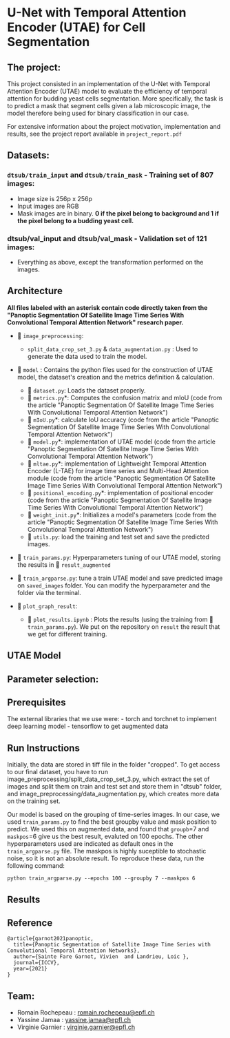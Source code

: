 # U-Net with Temporal Attention Encoder (UTAE) for Cell Segmentation

## The project:
This project consisted in an implementation of the U-Net with Temporal Attention Encoder (UTAE) model to evaluate the efficiency of temporal attention for budding yeast cells segmentation. More specifically, the task is to predict a mask that segment cells given a lab microscopic image, the model therefore being used for binary classification in our case.

For extensive information about the project motivation, implementation and results, see the project report available in `project_report.pdf`

## Datasets:

 ### `dtsub/train_input` and `dtsub/train_mask` - Training set of 807 images:
 - Image size is 256p x 256p
 - Input images are RGB
 - Mask images are in binary. **0 if the pixel belong to background and 1 if the pixel belong to a budding yeast cell.**


 ### dtsub/val_input and dtsub/val_mask - Validation set of 121 images:
 - Everything as above, except the transformation performed on the images.


## Architecture
**All files labeled with an asterisk contain code directly taken from the "Panoptic Segmentation Of Satellite Image Time Series With Convolutional Temporal Attention Network" research paper.**

- 📂 `image_preprocessing`: 
    -  `split_data_crop_set_3.py` & `data_augmentation.py` : Used to generate the data used to train the model.
- 📂 `model` :  Contains the python files used for the construction of UTAE model, the dataset's creation and the metrics definition & calculation.
    - 📜 `dataset.py`: Loads the dataset properly.
    - 📜 `metrics.py`*: Computes the confusion matrix and mIoU (code from the article "Panoptic Segmentation Of Satellite Image Time Series With Convolutional Temporal    Attention Network")
    - 📜 `mIoU.py`*: calculate IoU accuracy (code from the article "Panoptic Segmentation Of Satellite Image Time Series With Convolutional Temporal Attention Network")
    - 📜 `model.py`*: implementation of UTAE model (code from the article "Panoptic Segmentation Of Satellite Image Time Series With Convolutional Temporal Attention Network")
    - 📜 `mltae.py`*: implementation of Lightweight Temporal Attention Encoder (L-TAE) for image time series and Multi-Head Attention module (code from the article "Panoptic Segmentation Of Satellite Image Time Series With Convolutional Temporal Attention Network")
    - 📜 `positional_encoding.py`*: implementation of positional encoder (code from the article "Panoptic Segmentation Of Satellite Image Time Series With Convolutional Temporal Attention Network")
    - 📜 `weight_init.py`*: Initializes a model's parameters (code from the article "Panoptic Segmentation Of Satellite Image Time Series With Convolutional Temporal Attention Network")
    - 📜 `utils.py`: load the training and test set and save the predicted images.

- 📜 `train_params.py`: Hyperparameters tuning of our UTAE model, storing the results in 📂 `result_augmented`

- 📜 `train_argparse.py`: tune a train UTAE model and save predicted image on `saved_images` folder. You can modify the hyperparameter and the folder via the terminal.

- 📂 `plot_graph_result`: 
    -  📜 `plot_results.ipynb` : Plots the results (using the training from 📜 `train_params.py`). We put on the repository on `result` the result that we get for different training.
    
## UTAE Model

## Parameter selection: 


## Prerequisites
The external libraries that we use were:
    - torch and torchnet to implement deep learning model
    - tensorflow to get augmented data

## Run Instructions 

Initially, the data are stored in tiff file in the folder "cropped". To get access to our final dataset, you have to run image_preprocessing/split_data_crop_set_3.py, which extract the set of images and split them on train and test set and store them in "dtsub" folder, and image_preprocessing/data_augmentation.py, which creates more data on the training set.

Our model is based on the grouping of time-series images. In our case, we used `train_params.py` to find the best groupby value and mask position to predict. We used this on augmented data, and found that `groupb`=7 and `maskpos`=6 give us the best result, evaluted on 100 epochs. The other hyperparameters used are indicated as default ones in the `train_argparse.py` file. The maskpos is highly suceptible to stochastic noise, so it is not an absolute result. To reproduce these data, run the following command: 

    python train_argparse.py --epochs 100 --groupby 7 --maskpos 6

## Results



## Reference

    @article{garnot2021panoptic,
      title={Panoptic Segmentation of Satellite Image Time Series with Convolutional Temporal Attention Networks},
      author={Sainte Fare Garnot, Vivien  and Landrieu, Loic },
      journal={ICCV},
      year={2021}
    }

## Team:
  - Romain Rochepeau : romain.rochepeau@epfl.ch
  - Yassine Jamaa : yassine.jamaa@epfl.ch
  - Virginie Garnier : virginie.garnier@epfl.ch 